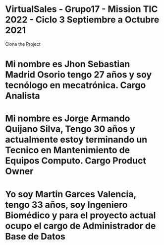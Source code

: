 # VirtualSales - Grupo17 - Mission TIC 2022 - Ciclo 3 Septiembre a Octubre 2021

Clone the Project

# Mi nombre es Jhon Sebastian Madrid Osorio tengo 27 años y soy tecnólogo en mecatrónica. Cargo Analista
# Mi nombre es Jorge Armando Quijano Silva, Tengo 30 años y actualmente estoy terminando un Tecnico en Mantenimiento de Equipos Computo. Cargo Product Owner
# Yo soy Martin Garces Valencia, tengo 33 años, soy Ingeniero Biomédico y para el proyecto actual ocupo el cargo de Administrador de Base de Datos
